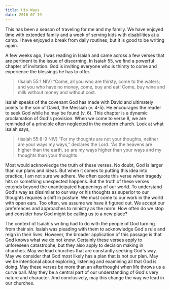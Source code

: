```yaml
---
title: His Ways
date: 2016-07-19
---
```

 
This has been a season of traveling for me and my family. We have enjoyed time with extended family and a week of serving kids with disabilities at a camp. I have enjoyed a break from daily routines, but it is good to be writing again.

A few weeks ago, I was reading in Isaiah and came across a few verses that are pertinent to the issue of discerning. In Isaiah 55, we find a powerful chapter of invitation. God is inviting everyone who is thirsty to come and experience the blessings he has to offer. 

>(Isaiah 55:1 NIV) “Come, all you who are thirsty, come to the waters; and you who have no money, come, buy and eat! Come, buy wine and milk without money and without cost.

Isaiah speaks of the covenant God has made with David and ultimately points to the son of David, the Messiah (v. 4-5). He encourages the reader to seek God while he may be found (v. 6). This chapter is a dynamic proclamation of God's provision. When we come to verse 8, we are reminded of a principle often neglected in the modern church. Look at what Isaiah says,

>(Isaiah 55:8-9 NIV) “For my thoughts are not your thoughts, neither are your ways my ways,” declares the Lord. “As the heavens are higher than the earth, so are my ways higher than your ways and my thoughts than your thoughts.

Most would acknowledge the truth of these verses. No doubt, God is larger than our plans and ideas. But when it comes to putting this idea into practice, I am not sure we adhere. We often quote this verse when tragedy hits or something unexpected happens. But the truth of these verses extends beyond the unanticipated happenings of our world. To understand God's way as dissimilar to our way or his thoughts as superior to our thoughts requires a shift in posture. We must come to our work in the world with open ears. Too often, we assume we have it figured out. We accept our preferences and approaches to ministry as the norm. How often do we stop and consider how God might be calling us to a new place?

The context of Isaiah's writing had to do with the people of God turning from their sin. Isaiah was pleading with them to acknowledge God's rule and reign in their lives. However, the broader application of this passage is that God knows what we do not know. Certainly these verses apply to unforeseen catastrophe, but they also apply to decision making in churches. May we lead churches that are constantly seeking God's way. May we consider that God most likely has a plan that is not our plan. May we be intentional about exploring, listening and examining all that God is doing. May these verses be more than an afterthought when life throws us a curve ball. May they be a central part of our understanding of God's very nature and character. And conclusively, may this change the way we lead in our churches.


